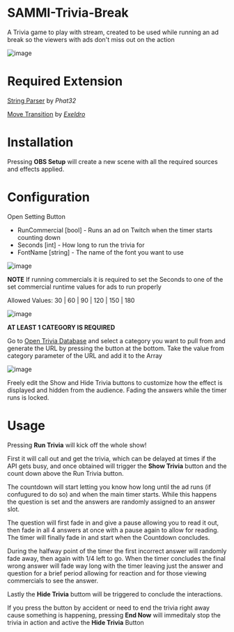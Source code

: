 # SAMMI-Trivia-Break

A Trivia game to play with stream, created to be used while running an ad break so the viewers with ads don't miss out on the action

![image](https://user-images.githubusercontent.com/10120690/197626125-a047b0dc-f4ae-4b2e-b1eb-98f124e0ee7a.png)

# Required Extension

[String Parser](https://github.com/Phat32/SAMMI-String-Parser) by *Phat32*

[Move Transition](https://obsproject.com/forum/resources/move-transition.913/) by *[Exeldro](https://github.com/exeldro)*

# Installation

Pressing **OBS Setup** will create a new scene with all the required sources and effects applied.

# Configuration

Open Setting Button

- RunCommercial [bool] - Runs an ad on Twitch when the timer starts counting down
- Seconds [int] - How long to run the trivia for
- FontName [string] - The name of the font you want to use

![image](https://user-images.githubusercontent.com/10120690/197626661-7ef6e196-f4f7-4897-8966-242b3857a58e.png)

**NOTE**
If running commercials it is required to set the Seconds to one of the set commercial runtime values for ads to run properly

Allowed Values:  30 | 60 | 90 | 120 | 150 | 180

![image](https://user-images.githubusercontent.com/10120690/197626855-3163009f-ef21-4736-ba60-3ef8d08dc718.png)

**AT LEAST 1 CATEGORY IS REQUIRED**

Go to [Open Trivia Database](https://opentdb.com/api_config.php) and select a category you want to pull from and generate the URL by pressing the button at the bottom.
Take the value from category parameter of the URL and add it to the Array

![image](https://user-images.githubusercontent.com/10120690/197627556-9aff3be5-21c7-4f61-bc15-7ea146e1b44c.png)

Freely edit the Show and Hide Trivia buttons to customize how the effect is displayed and hidden from the audience. Fading the answers while the timer runs is locked.

# Usage

Pressing **Run Trivia** will kick off the whole show!

First it will call out and get the trivia, which can be delayed at times if the API gets busy, and once obtained will trigger the **Show Trivia** button and the count down above the Run Trivia button.

The countdown will start letting you know how long until the ad runs (if confugured to do so) and when the main timer starts. While this happens the question is set and the answers are randomly assigned to an answer slot.

The question will first fade in and give a pause allowing you to read it out, then fade in all 4 answers at once with a pause again to allow for reading. The timer will finally fade in and start when the Countdown concludes.

During the halfway point of the timer the first incorrect answer will randomly fade away, then again with 1/4 left to go. When the timer concludes the final wrong answer will fade way long with the timer leaving just the answer and question for a brief period allowing for reaction and for those viewing commercials to see the answer.

Lastly the **Hide Trivia** buttom will be triggered to conclude the interactions.

If you press the button by accident or need to end the trivia right away cause something is happening, pressing **End Now** will immeditaly stop the trivia in action and active the **Hide Trivia** Button
